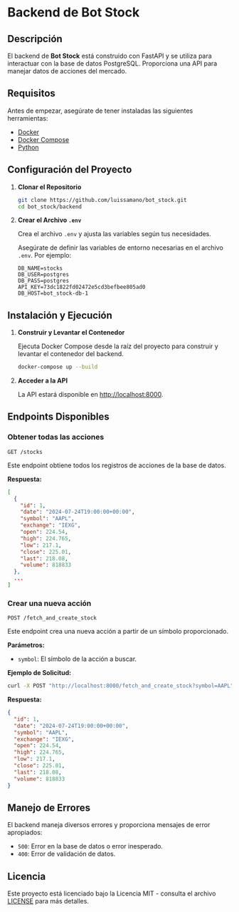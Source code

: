# Backend de Bot Stock

## Descripción

El backend de **Bot Stock** está construido con FastAPI y se utiliza para interactuar con la base de datos PostgreSQL. Proporciona una API para manejar datos de acciones del mercado.

## Requisitos

Antes de empezar, asegúrate de tener instaladas las siguientes herramientas:

- [Docker](https://www.docker.com/get-started)
- [Docker Compose](https://docs.docker.com/compose/install/)
- [Python](https://www.python.org/downloads/)

## Configuración del Proyecto

1. **Clonar el Repositorio**

   ```bash
   git clone https://github.com/luissamano/bot_stock.git
   cd bot_stock/backend
   ```

2. **Crear el Archivo `.env`**

   Crea el archivo `.env` y ajusta las variables según tus necesidades.

   Asegúrate de definir las variables de entorno necesarias en el archivo `.env`. Por ejemplo:

   ```env
   DB_NAME=stocks
   DB_USER=postgres
   DB_PASS=postgres
   API_KEY=73dc1822fd02472e5cd3befbee805ad0
   DB_HOST=bot_stock-db-1
   ```

## Instalación y Ejecución

1. **Construir y Levantar el Contenedor**

   Ejecuta Docker Compose desde la raíz del proyecto para construir y levantar el contenedor del backend.

   ```bash
   docker-compose up --build
   ```

2. **Acceder a la API**

   La API estará disponible en [http://localhost:8000](http://localhost:8000).

## Endpoints Disponibles

### Obtener todas las acciones

`GET /stocks`

Este endpoint obtiene todos los registros de acciones de la base de datos.

**Respuesta:**

```json
[
  {
    "id": 1,
    "date": "2024-07-24T19:00:00+00:00",
    "symbol": "AAPL",
    "exchange": "IEXG",
    "open": 224.54,
    "high": 224.765,
    "low": 217.1,
    "close": 225.01,
    "last": 218.08,
    "volume": 818833
  },
  ...
]
```

### Crear una nueva acción

`POST /fetch_and_create_stock`

Este endpoint crea una nueva acción a partir de un símbolo proporcionado.

**Parámetros:**

- `symbol`: El símbolo de la acción a buscar.

**Ejemplo de Solicitud:**

```bash
curl -X POST "http://localhost:8000/fetch_and_create_stock?symbol=AAPL"
```

**Respuesta:**

```json
{
  "id": 1,
  "date": "2024-07-24T19:00:00+00:00",
  "symbol": "AAPL",
  "exchange": "IEXG",
  "open": 224.54,
  "high": 224.765,
  "low": 217.1,
  "close": 225.01,
  "last": 218.08,
  "volume": 818833
}
```

## Manejo de Errores

El backend maneja diversos errores y proporciona mensajes de error apropiados:

- `500`: Error en la base de datos o error inesperado.
- `400`: Error de validación de datos.

## Licencia

Este proyecto está licenciado bajo la Licencia MIT - consulta el archivo [LICENSE](../LICENSE) para más detalles.
